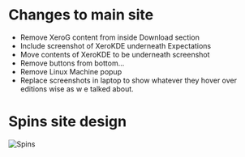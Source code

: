 # Changes to main site

- Remove XeroG content from inside Download section
- Include screenshot of XeroKDE underneath Expectations
- Move contents of XeroKDE to be underneath screenshot
- Remove buttons from bottom...
- Remove Linux Machine popup
- Replace screenshots in laptop to show whatever they hover over editions wise as w e talked about.

# Spins site design

![Spins](https://i.imgur.com/l7ATzI5.png)

